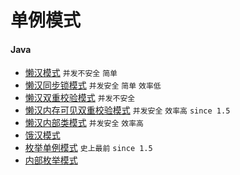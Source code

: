 # 单例模式

#### Java

- [懒汉模式](https://github.com/pojozhang/playground/blob/master/solutions/java/src/main/java/playground/design/singleton/LazySingleton.java) `并发不安全` `简单`
- [懒汉同步锁模式](https://github.com/pojozhang/playground/blob/master/solutions/java/src/main/java/playground/design/singleton/LazySyncSingleton.java) `并发安全` `简单` `效率低`
- [懒汉双重校验模式](https://github.com/pojozhang/playground/blob/master/solutions/java/src/main/java/playground/design/singleton/LazyDCLSingleton.java) `并发不安全`
- [懒汉内存可见双重校验模式](https://github.com/pojozhang/playground/blob/master/solutions/java/src/main/java/playground/design/singleton/LazyDCLVSingleton.java) `并发安全` `效率高` `since 1.5`
- [懒汉内部类模式](https://github.com/pojozhang/playground/blob/master/solutions/java/src/main/java/playground/design/singleton/LazyInnerSingleton.java) `并发安全` `效率高`
- [饿汉模式](https://github.com/pojozhang/playground/blob/master/solutions/java/src/main/java/playground/design/singleton/UrgentSingleton.java) 
- [枚举单例模式](https://github.com/pojozhang/playground/blob/master/solutions/java/src/main/java/playground/design/singleton/EnumSingleton.java) `史上最前` `since 1.5`
- [内部枚举模式](https://github.com/pojozhang/playground/blob/master/solutions/java/src/main/java/playground/design/singleton/InnerEnumSingleton.java) 
